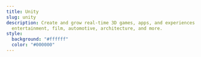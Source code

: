 ```yaml
---
title: Unity
slug: unity
description: Create and grow real-time 3D games, apps, and experiences for
  entertainment, film, automotive, architecture, and more.
style:
  background: "#ffffff"
  color: "#000000"
---
```

